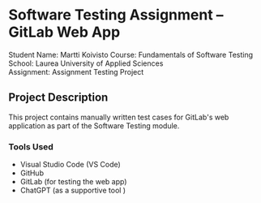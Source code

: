# Software Testing Assignment – GitLab Web App

Student Name: Martti Koivisto
Course: Fundamentals of Software Testing
School: Laurea University of Applied Sciences  
Assignment: Assignment Testing Project 

##  Project Description

This project contains manually written test cases for GitLab's web application as part of the Software Testing module.  

### Tools Used

- Visual Studio Code (VS Code)
- GitHub
- GitLab (for testing the web app)
- ChatGPT (as a supportive tool )
